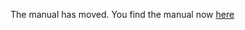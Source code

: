 The manual has moved. You find the manual now [here](http://bandyt.de/contao-facebook-images-manual.html)